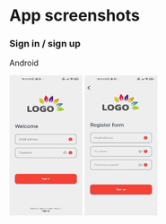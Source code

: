 # App screenshots

### Sign in / sign up 

Android
<p float="left"> 
<img src="https://github.com/camilo1498/technical_test/blob/main/readme_screenshot/signin%20android.jpg" width="130" height="250">
<img src="https://github.com/camilo1498/technical_test/blob/main/readme_screenshot/signup%20android.jpg" width="130" height="250">
</p>  